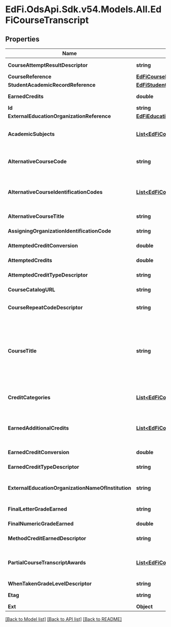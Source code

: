 # EdFi.OdsApi.Sdk.v54.Models.All.EdFiCourseTranscript

## Properties

Name | Type | Description | Notes
------------ | ------------- | ------------- | -------------
**CourseAttemptResultDescriptor** | **string** | The result from the student&#39;s attempt to take the course, for example:        Pass        Fail        Incomplete        Withdrawn. | 
**CourseReference** | [**EdFiCourseReference**](EdFiCourseReference.md) |  | 
**StudentAcademicRecordReference** | [**EdFiStudentAcademicRecordReference**](EdFiStudentAcademicRecordReference.md) |  | 
**EarnedCredits** | **double** | The value of credits or units of value awarded for the completion of a course. | 
**Id** | **string** |  | [optional] 
**ExternalEducationOrganizationReference** | [**EdFiEducationOrganizationReference**](EdFiEducationOrganizationReference.md) |  | [optional] 
**AcademicSubjects** | [**List&lt;EdFiCourseTranscriptAcademicSubject&gt;**](EdFiCourseTranscriptAcademicSubject.md) | An unordered collection of courseTranscriptAcademicSubjects. The subject area for the course transcript credits awarded in the course transcript. | [optional] 
**AlternativeCourseCode** | **string** | The local code assigned by the school that identifies the course offering, the code from an external educational organization, or other alternate course code. | [optional] 
**AlternativeCourseIdentificationCodes** | [**List&lt;EdFiCourseTranscriptAlternativeCourseIdentificationCode&gt;**](EdFiCourseTranscriptAlternativeCourseIdentificationCode.md) | An unordered collection of courseTranscriptAlternativeCourseIdentificationCodes. The code that identifies the course, course offering, the code from an external educational organization, or other alternate course code. | [optional] 
**AlternativeCourseTitle** | **string** | The descriptive name given to a course of study offered in the school, if different from the CourseTitle. | [optional] 
**AssigningOrganizationIdentificationCode** | **string** | The organization code or name assigning the course identification code. | [optional] 
**AttemptedCreditConversion** | **double** | Conversion factor that when multiplied by the number of credits is equivalent to Carnegie units. | [optional] 
**AttemptedCredits** | **double** | The value of credits or units of value awarded for the completion of a course. | [optional] 
**AttemptedCreditTypeDescriptor** | **string** | The type of credits or units of value awarded for the completion of a course. | [optional] 
**CourseCatalogURL** | **string** | The URL for the course catalog that defines the course identification code. | [optional] 
**CourseRepeatCodeDescriptor** | **string** | Indicates that an academic course has been repeated by a student and how that repeat is to be computed in the student&#39;s academic grade average. | [optional] 
**CourseTitle** | **string** | The descriptive name given to a course of study offered in a school or other institution or organization. In departmentalized classes at the elementary, secondary, and postsecondary levels (and for staff development activities), this refers to the name by which a course is identified (e.g., American History, English III). For elementary and other non-departmentalized classes, it refers to any portion of the instruction for which a grade or report is assigned (e.g., reading, composition, spelling, language arts). | [optional] 
**CreditCategories** | [**List&lt;EdFiCourseTranscriptCreditCategory&gt;**](EdFiCourseTranscriptCreditCategory.md) | An unordered collection of courseTranscriptCreditCategories. A categorization for the course transcript credits awarded in the course transcript. | [optional] 
**EarnedAdditionalCredits** | [**List&lt;EdFiCourseTranscriptEarnedAdditionalCredits&gt;**](EdFiCourseTranscriptEarnedAdditionalCredits.md) | An unordered collection of courseTranscriptEarnedAdditionalCredits. The number of additional credits a student attempted and could earn for successfully completing a given course (e.g., dual credit, AP, IB). | [optional] 
**EarnedCreditConversion** | **double** | Conversion factor that when multiplied by the number of credits is equivalent to Carnegie units. | [optional] 
**EarnedCreditTypeDescriptor** | **string** | The type of credits or units of value awarded for the completion of a course. | [optional] 
**ExternalEducationOrganizationNameOfInstitution** | **string** | Name of the external institution where the student completed the course; to be used only when the reference ExternalEducationOrganization is not available. | [optional] 
**FinalLetterGradeEarned** | **string** | The final indicator of student performance in a class as submitted by the instructor. | [optional] 
**FinalNumericGradeEarned** | **double** | The final indicator of student performance in a class as submitted by the instructor. | [optional] 
**MethodCreditEarnedDescriptor** | **string** | The method the credits were earned (e.g., Classroom, Examination, Transfer). | [optional] 
**PartialCourseTranscriptAwards** | [**List&lt;EdFiCourseTranscriptPartialCourseTranscriptAwards&gt;**](EdFiCourseTranscriptPartialCourseTranscriptAwards.md) | An unordered collection of courseTranscriptPartialCourseTranscriptAwards. A collection of partial credits and/or grades a student earned against the course over the session, used when awards of credit are incremental. | [optional] 
**WhenTakenGradeLevelDescriptor** | **string** | Student&#39;s grade level at time of course. | [optional] 
**Etag** | **string** | A unique system-generated value that identifies the version of the resource. | [optional] 
**Ext** | **Object** | Extensions to the CourseTranscript entity. | [optional] 

[[Back to Model list]](../../README.md#documentation-for-models) [[Back to API list]](../../README.md#documentation-for-api-endpoints) [[Back to README]](../../README.md)

